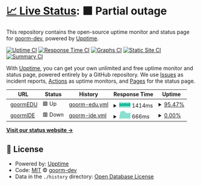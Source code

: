 # [📈 Live Status](https://goorm-dev.github.io/goorm-status): <!--live status--> **🟧 Partial outage**

This repository contains the open-source uptime monitor and status page for [goorm-dev](https://goorm-dev.github.io/goorm-status), powered by [Upptime](https://github.com/upptime/upptime).

[![Uptime CI](https://github.com/koj-co/upptime/workflows/Uptime%20CI/badge.svg)](https://github.com/koj-co/upptime/actions?query=workflow%3A%22Uptime+CI%22)
[![Response Time CI](https://github.com/koj-co/upptime/workflows/Response%20Time%20CI/badge.svg)](https://github.com/koj-co/upptime/actions?query=workflow%3A%22Response+Time+CI%22)
[![Graphs CI](https://github.com/koj-co/upptime/workflows/Graphs%20CI/badge.svg)](https://github.com/koj-co/upptime/actions?query=workflow%3A%22Graphs+CI%22)
[![Static Site CI](https://github.com/koj-co/upptime/workflows/Static%20Site%20CI/badge.svg)](https://github.com/koj-co/upptime/actions?query=workflow%3A%22Static+Site+CI%22)
[![Summary CI](https://github.com/koj-co/upptime/workflows/Summary%20CI/badge.svg)](https://github.com/koj-co/upptime/actions?query=workflow%3A%22Summary+CI%22)

With [Upptime](https://upptime.js.org), you can get your own unlimited and free uptime monitor and status page, powered entirely by a GitHub repository. We use [Issues](https://github.com/goorm-dev/goorm-status/issues) as incident reports, [Actions](https://github.com/goorm-dev/goorm-status/actions) as uptime monitors, and [Pages](https://goorm-dev.github.io/goorm-status) for the status page.

<!--start: status pages-->
<!-- This summary is generated by Upptime (https://github.com/upptime/upptime) -->
<!-- Do not edit this manually, your changes will be overwritten -->
<!-- prettier-ignore -->
| URL | Status | History | Response Time | Uptime |
| --- | ------ | ------- | ------------- | ------ |
| <img alt="" src="https://icons.duckduckgo.com/ip3/edu.goorm.io.ico" height="13"> [goormEDU](https://edu.goorm.io) | 🟩 Up | [goorm-edu.yml](https://github.com/goorm-dev/goorm-status/commits/HEAD/history/goorm-edu.yml) | <details><summary><img alt="Response time graph" src="./graphs/goorm-edu/response-time-week.png" height="20"> 1414ms</summary><br><a href="https://goorm-dev.github.io/goorm-status/history/goorm-edu"><img alt="Response time 1571" src="https://img.shields.io/endpoint?url=https%3A%2F%2Fraw.githubusercontent.com%2Fgoorm-dev%2Fgoorm-status%2FHEAD%2Fapi%2Fgoorm-edu%2Fresponse-time.json"></a><br><a href="https://goorm-dev.github.io/goorm-status/history/goorm-edu"><img alt="24-hour response time 1489" src="https://img.shields.io/endpoint?url=https%3A%2F%2Fraw.githubusercontent.com%2Fgoorm-dev%2Fgoorm-status%2FHEAD%2Fapi%2Fgoorm-edu%2Fresponse-time-day.json"></a><br><a href="https://goorm-dev.github.io/goorm-status/history/goorm-edu"><img alt="7-day response time 1414" src="https://img.shields.io/endpoint?url=https%3A%2F%2Fraw.githubusercontent.com%2Fgoorm-dev%2Fgoorm-status%2FHEAD%2Fapi%2Fgoorm-edu%2Fresponse-time-week.json"></a><br><a href="https://goorm-dev.github.io/goorm-status/history/goorm-edu"><img alt="30-day response time 1456" src="https://img.shields.io/endpoint?url=https%3A%2F%2Fraw.githubusercontent.com%2Fgoorm-dev%2Fgoorm-status%2FHEAD%2Fapi%2Fgoorm-edu%2Fresponse-time-month.json"></a><br><a href="https://goorm-dev.github.io/goorm-status/history/goorm-edu"><img alt="1-year response time 1539" src="https://img.shields.io/endpoint?url=https%3A%2F%2Fraw.githubusercontent.com%2Fgoorm-dev%2Fgoorm-status%2FHEAD%2Fapi%2Fgoorm-edu%2Fresponse-time-year.json"></a></details> | <details><summary><a href="https://goorm-dev.github.io/goorm-status/history/goorm-edu">95.47%</a></summary><a href="https://goorm-dev.github.io/goorm-status/history/goorm-edu"><img alt="All-time uptime 99.86%" src="https://img.shields.io/endpoint?url=https%3A%2F%2Fraw.githubusercontent.com%2Fgoorm-dev%2Fgoorm-status%2FHEAD%2Fapi%2Fgoorm-edu%2Fuptime.json"></a><br><a href="https://goorm-dev.github.io/goorm-status/history/goorm-edu"><img alt="24-hour uptime 93.90%" src="https://img.shields.io/endpoint?url=https%3A%2F%2Fraw.githubusercontent.com%2Fgoorm-dev%2Fgoorm-status%2FHEAD%2Fapi%2Fgoorm-edu%2Fuptime-day.json"></a><br><a href="https://goorm-dev.github.io/goorm-status/history/goorm-edu"><img alt="7-day uptime 95.47%" src="https://img.shields.io/endpoint?url=https%3A%2F%2Fraw.githubusercontent.com%2Fgoorm-dev%2Fgoorm-status%2FHEAD%2Fapi%2Fgoorm-edu%2Fuptime-week.json"></a><br><a href="https://goorm-dev.github.io/goorm-status/history/goorm-edu"><img alt="30-day uptime 95.62%" src="https://img.shields.io/endpoint?url=https%3A%2F%2Fraw.githubusercontent.com%2Fgoorm-dev%2Fgoorm-status%2FHEAD%2Fapi%2Fgoorm-edu%2Fuptime-month.json"></a><br><a href="https://goorm-dev.github.io/goorm-status/history/goorm-edu"><img alt="1-year uptime 99.58%" src="https://img.shields.io/endpoint?url=https%3A%2F%2Fraw.githubusercontent.com%2Fgoorm-dev%2Fgoorm-status%2FHEAD%2Fapi%2Fgoorm-edu%2Fuptime-year.json"></a></details>
| <img alt="" src="https://icons.duckduckgo.com/ip3/ide.goorm.io.ico" height="13"> [goormIDE](https://ide.goorm.io) | 🟥 Down | [goorm-ide.yml](https://github.com/goorm-dev/goorm-status/commits/HEAD/history/goorm-ide.yml) | <details><summary><img alt="Response time graph" src="./graphs/goorm-ide/response-time-week.png" height="20"> 666ms</summary><br><a href="https://goorm-dev.github.io/goorm-status/history/goorm-ide"><img alt="Response time 713" src="https://img.shields.io/endpoint?url=https%3A%2F%2Fraw.githubusercontent.com%2Fgoorm-dev%2Fgoorm-status%2FHEAD%2Fapi%2Fgoorm-ide%2Fresponse-time.json"></a><br><a href="https://goorm-dev.github.io/goorm-status/history/goorm-ide"><img alt="24-hour response time 607" src="https://img.shields.io/endpoint?url=https%3A%2F%2Fraw.githubusercontent.com%2Fgoorm-dev%2Fgoorm-status%2FHEAD%2Fapi%2Fgoorm-ide%2Fresponse-time-day.json"></a><br><a href="https://goorm-dev.github.io/goorm-status/history/goorm-ide"><img alt="7-day response time 666" src="https://img.shields.io/endpoint?url=https%3A%2F%2Fraw.githubusercontent.com%2Fgoorm-dev%2Fgoorm-status%2FHEAD%2Fapi%2Fgoorm-ide%2Fresponse-time-week.json"></a><br><a href="https://goorm-dev.github.io/goorm-status/history/goorm-ide"><img alt="30-day response time 723" src="https://img.shields.io/endpoint?url=https%3A%2F%2Fraw.githubusercontent.com%2Fgoorm-dev%2Fgoorm-status%2FHEAD%2Fapi%2Fgoorm-ide%2Fresponse-time-month.json"></a><br><a href="https://goorm-dev.github.io/goorm-status/history/goorm-ide"><img alt="1-year response time 693" src="https://img.shields.io/endpoint?url=https%3A%2F%2Fraw.githubusercontent.com%2Fgoorm-dev%2Fgoorm-status%2FHEAD%2Fapi%2Fgoorm-ide%2Fresponse-time-year.json"></a></details> | <details><summary><a href="https://goorm-dev.github.io/goorm-status/history/goorm-ide">0.00%</a></summary><a href="https://goorm-dev.github.io/goorm-status/history/goorm-ide"><img alt="All-time uptime 55.08%" src="https://img.shields.io/endpoint?url=https%3A%2F%2Fraw.githubusercontent.com%2Fgoorm-dev%2Fgoorm-status%2FHEAD%2Fapi%2Fgoorm-ide%2Fuptime.json"></a><br><a href="https://goorm-dev.github.io/goorm-status/history/goorm-ide"><img alt="24-hour uptime 0.00%" src="https://img.shields.io/endpoint?url=https%3A%2F%2Fraw.githubusercontent.com%2Fgoorm-dev%2Fgoorm-status%2FHEAD%2Fapi%2Fgoorm-ide%2Fuptime-day.json"></a><br><a href="https://goorm-dev.github.io/goorm-status/history/goorm-ide"><img alt="7-day uptime 0.00%" src="https://img.shields.io/endpoint?url=https%3A%2F%2Fraw.githubusercontent.com%2Fgoorm-dev%2Fgoorm-status%2FHEAD%2Fapi%2Fgoorm-ide%2Fuptime-week.json"></a><br><a href="https://goorm-dev.github.io/goorm-status/history/goorm-ide"><img alt="30-day uptime 0.00%" src="https://img.shields.io/endpoint?url=https%3A%2F%2Fraw.githubusercontent.com%2Fgoorm-dev%2Fgoorm-status%2FHEAD%2Fapi%2Fgoorm-ide%2Fuptime-month.json"></a><br><a href="https://goorm-dev.github.io/goorm-status/history/goorm-ide"><img alt="1-year uptime 1.48%" src="https://img.shields.io/endpoint?url=https%3A%2F%2Fraw.githubusercontent.com%2Fgoorm-dev%2Fgoorm-status%2FHEAD%2Fapi%2Fgoorm-ide%2Fuptime-year.json"></a></details>

<!--end: status pages-->

[**Visit our status website →**](https://goorm-dev.github.io/goorm-status)

## 📄 License

- Powered by: [Upptime](https://github.com/upptime/upptime)
- Code: [MIT](./LICENSE) © [goorm-dev](https://goorm-dev.github.io/goorm-status)
- Data in the `./history` directory: [Open Database License](https://opendatacommons.org/licenses/odbl/1-0/)
